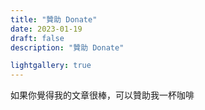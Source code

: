 ```yaml
---
title: "贊助 Donate"
date: 2023-01-19
draft: false
description: "贊助 Donate"

lightgallery: true
---
```


如果你覺得我的文章很棒，可以贊助我一杯咖啡